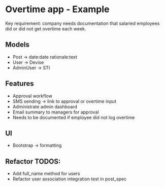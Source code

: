 # Overtime app - Example

Key requirement: company needs documentation that salaried employees did or did not get overtime each week.

## Models
- Post -> date:date rationale:text
- User -> Devise
- AdminUser -> STI

## Features
- Approval workflow
- SMS sending -> link to approval or overtime input
- Administrate admin dashboard
- Email summary to managers for approval
- Needs to be documented if employee did not log overtime

## UI
- Bootstrap -> formatting

## Refactor TODOS:
- Add full_name method for users
- Refactor user association integration test in post_spec
